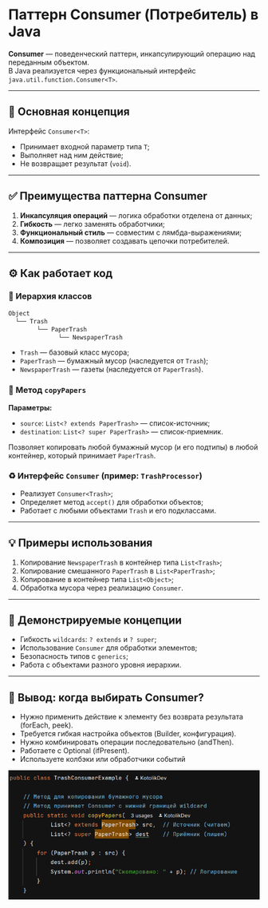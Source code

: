 # Паттерн **Consumer** (Потребитель) в Java

**Consumer** — поведенческий паттерн, инкапсулирующий операцию над переданным объектом.  
В Java реализуется через функциональный интерфейс `java.util.function.Consumer<T>`.

---

## 🔧 Основная концепция

Интерфейс `Consumer<T>`:

- Принимает входной параметр типа `T`;
- Выполняет над ним действие;
- Не возвращает результат (`void`).

---

## ✅ Преимущества паттерна Consumer

1. **Инкапсуляция операций** — логика обработки отделена от данных;
2. **Гибкость** — легко заменять обработчики;
3. **Функциональный стиль** — совместим с лямбда-выражениями;
4. **Композиция** — позволяет создавать цепочки потребителей.

---

## ⚙️ Как работает код

### 🧱 Иерархия классов

```text
Object
  └── Trash
        └── PaperTrash
              └── NewspaperTrash
```

- `Trash` — базовый класс мусора;
- `PaperTrash` — бумажный мусор (наследуется от `Trash`);
- `NewspaperTrash` — газеты (наследуется от `PaperTrash`).

### 📄 Метод `copyPapers`

**Параметры:**

- `source`: `List<? extends PaperTrash>` — список-источник;
- `destination`: `List<? super PaperTrash>` — список-приемник.

Позволяет копировать любой бумажный мусор (и его подтипы) в любой контейнер, который принимает `PaperTrash`.

### ♻️ Интерфейс `Consumer` (пример: `TrashProcessor`)

- Реализует `Consumer<Trash>`;
- Определяет метод `accept()` для обработки объектов;
- Работает с любыми объектами `Trash` и его подклассами.

---

## 💡 Примеры использования

1. Копирование `NewspaperTrash` в контейнер типа `List<Trash>`;
2. Копирование смешанного `PaperTrash` в `List<PaperTrash>`;
3. Копирование в контейнер типа `List<Object>`;
4. Обработка мусора через реализацию `Consumer`.

---

## 📌 Демонстрируемые концепции

- Гибкость `wildcards`: `? extends` и `? super`;
- Использование `Consumer` для обработки элементов;
- Безопасность типов с `generics`;
- Работа с объектами разного уровня иерархии.

---

## 🎯 Вывод: когда выбирать Consumer?
- Нужно применить действие к элементу без возврата результата (forEach, peek).
- Требуется гибкая настройка объектов (Builder, конфигурация).
- Нужно комбинировать операции последовательно (andThen).
- Работаете с Optional (ifPresent).
- Используете колбэки или обработчики событий

![Wildcard](./wildcard.png)
